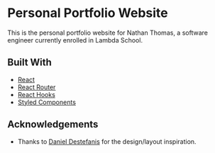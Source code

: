 # Personal Portfolio Website

This is the personal portfolio website for Nathan Thomas, a software engineer currently enrolled in Lambda School.

## Built With

- [React](https://reactjs.org/)
- [React Router](https://github.com/ReactTraining/react-router)
- [React Hooks](https://reactjs.org/docs/hooks-intro.html)
- [Styled Components](https://www.styled-components.com/)

## Acknowledgements

- Thanks to [Daniel Destefanis](http://danielrd.com/) for the design/layout inspiration.
